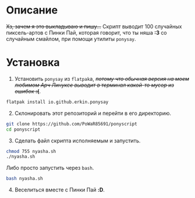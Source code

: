 # Описание

~~Хз, зачем я это выкладываю и пишу...~~ Скрипт выводит 100 случайных пиксель-артов с Пинки Пай, которая говорит, что ты няша **:3** со случайным смайлом, при помощи утилиты `ponysay`.

# Установка

1. Установить `ponysay` из `flatpak`а, ~~*потому что обычная версия на моем любимом Арч Линуксе выводит в терминал какой-то мусор из ошибок* __:(__~~.

```sh
flatpak install io.github.erkin.ponysay 
```

2. Склонировать этот репозиторий и перейти в его директорию.

```sh
git clone https://github.com/PoWaR85691/ponyscript
cd ponyscript
```

3. Сделать файл скрипта исполняемым и запустить.

```sh
chmod 755 nyasha.sh
./nyasha.sh
```

Либо просто запустить через `bash`.

```sh
bash nyasha.sh
```

4. Веселиться вместе с Пинки Пай **:D**.
